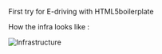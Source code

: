 First try for E-driving with HTML5boilerplate

How the infra looks like : 

![Infrastructure](https://github.com/utopikkad/E-driving/blob/main/img/Nouveauprojet.png?raw=true)
